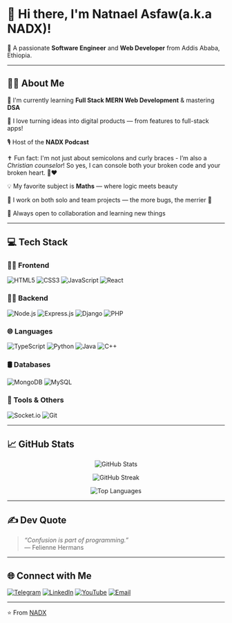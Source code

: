 # 👋 Hi there, I'm Natnael Asfaw(a.k.a NADX)!

🎯 A passionate **Software Engineer** and **Web Developer** from Addis Ababa, Ethiopia.

---

## 👨‍💻 About Me

 🔭 I'm currently learning **Full Stack MERN Web Development** & mastering **DSA**
  
 💬 I love turning ideas into digital products — from features to full-stack apps!
  
 🎙️ Host of the **NADX Podcast**
  
 ✝️ Fun fact: I'm not just about semicolons and curly braces - I’m also a *Christian counselor*! So yes, I can console both your broken code and your broken heart. 💬❤
  
 💡 My favorite subject is **Maths** — where logic meets beauty
  
 👯 I work on both solo and team projects — the more bugs, the merrier 🐛
  
 🤝 Always open to collaboration and learning new things

---

## 💻 Tech Stack

### 🧑‍🎨 Frontend
![HTML5](https://img.shields.io/badge/HTML5-E34F26?style=for-the-badge&logo=html5&logoColor=white)
![CSS3](https://img.shields.io/badge/CSS3-1572B6?style=for-the-badge&logo=css3&logoColor=white)
![JavaScript](https://img.shields.io/badge/JavaScript-F7DF1E?style=for-the-badge&logo=javascript&logoColor=black)
![React](https://img.shields.io/badge/React-20232A?style=for-the-badge&logo=react&logoColor=61DAFB)

### 🧑‍💻 Backend
![Node.js](https://img.shields.io/badge/Node.js-339933?style=for-the-badge&logo=nodedotjs&logoColor=white)
![Express.js](https://img.shields.io/badge/Express.js-000000?style=for-the-badge&logo=express&logoColor=white)
![Django](https://img.shields.io/badge/Django-092E20?style=for-the-badge&logo=django&logoColor=white)
![PHP](https://img.shields.io/badge/PHP-777BB4?style=for-the-badge&logo=php&logoColor=white)

### 🌐 Languages
![TypeScript](https://img.shields.io/badge/TypeScript-3178C6?style=for-the-badge&logo=typescript&logoColor=white)
![Python](https://img.shields.io/badge/Python-3776AB?style=for-the-badge&logo=python&logoColor=white)
![Java](https://img.shields.io/badge/Java-ED8B00?style=for-the-badge&logo=java&logoColor=white)
![C++](https://img.shields.io/badge/C++-00599C?style=for-the-badge&logo=c%2b%2b&logoColor=white)

### 🛢️ Databases
![MongoDB](https://img.shields.io/badge/MongoDB-4EA94B?style=for-the-badge&logo=mongodb&logoColor=white)
![MySQL](https://img.shields.io/badge/MySQL-00758F?style=for-the-badge&logo=mysql&logoColor=white)

### 🔧 Tools & Others
![Socket.io](https://img.shields.io/badge/Socket.io-010101?style=for-the-badge&logo=socketdotio&logoColor=white)
![Git](https://img.shields.io/badge/Git-F05032?style=for-the-badge&logo=git&logoColor=white)


---

## 📈 GitHub Stats

<p align="center">
  <img src="https://github-readme-stats.vercel.app/api?username=natthy2023&show_icons=true&theme=radical" alt="GitHub Stats" />
</p>

<p align="center">
  <img src="https://github-readme-streak-stats.herokuapp.com/?user=natthy2023&theme=radical" alt="GitHub Streak" />
</p>

<p align="center">
  <img src="https://github-readme-stats.vercel.app/api/top-langs/?username=natthy2023&layout=compact&theme=radical" alt="Top Languages" />
</p>

---

## ✍️ Dev Quote

> *“Confusion is part of programming.”*  
> — Felienne Hermans

---

## 🌐 Connect with Me
[![Telegram](https://img.shields.io/badge/Telegram-2CA5E0?style=for-the-badge&logo=telegram&logoColor=white)](https://t.me/nisimp)
[![LinkedIn](https://img.shields.io/badge/LinkedIn-0077B5?style=for-the-badge&logo=linkedin&logoColor=white)](https://linkedin.com/in/Natthy2023)
[![YouTube](https://img.shields.io/badge/YouTube-FF0000?style=for-the-badge&logo=youtube&logoColor=white)](https://youtube.com/@nadx_tube)
[![Email](https://img.shields.io/badge/Email-D14836?style=for-the-badge&logo=gmail&logoColor=white)](mailto:natnaelasfaw2023@gmail.com)


---

⭐️ From [NADX](https://github.com/Natthy2023)
